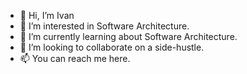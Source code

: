 - 👋 Hi, I’m Ivan
- 👀 I’m interested in Software Architecture. 
- 🌱 I’m currently learning about Software Architecture. 
- 💞️ I’m looking to collaborate on a side-hustle. 
- 📫 You can reach me here. 

<!---
isvogor-foi/isvogor-foi is a ✨ special ✨ repository because its `README.md` (this file) appears on your GitHub profile.
You can click the Preview link to take a look at your changes.
--->
